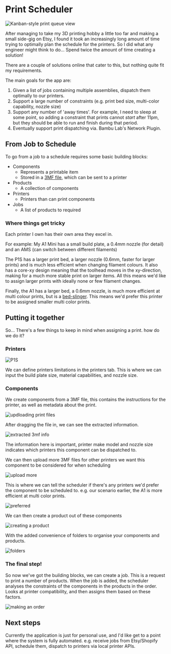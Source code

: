 # Print Scheduler

![Kanban-style print queue view](../project-images/print-scheduler/Dashboard.png)

After managing to take my 3D printing hobby a little too far and making a small side-gig on Etsy, I found it took an increasingly long amount of time trying to optimally plan the schedule for the printers. So I did what any engineer might think to do... Spend twice the amount of time creating a solution!

There are a couple of solutions online that cater to this, but nothing quite fit my requirements. 

The main goals for the app are:
1. Given a list of jobs containing multiple assemblies, dispatch them optimally to our printers.
2. Support a large number of constraints (e.g. print bed size, multi-color capability, nozzle size)
3. Support any number of 'away times'. For example, I need to sleep at some point, so adding a constraint that prints cannot *start* after 11pm, but they should be able to run and finish during that period.
4. Eventually support print dispatching via. Bambu Lab's Network Plugin.

## From Job to Schedule
To go from a job to a schedule requires some basic building blocks:

- Components
    - Represents a printable item
    - Stored in a [3MF file](https://en.wikipedia.org/wiki/3D_Manufacturing_Format), which can be sent to a printer
- Products
    - A collection of components
- Printers
    - Printers than can print components
- Jobs
    - A list of products to required

### Where things get tricky 
Each printer I own has their own area they excel in.

For example: My A1 Mini has a small build plate, a 0.4mm nozzle (for detail) and an AMS (can switch between different filaments)

The P1S has a larger print bed, a larger nozzle (0.6mm, faster for larger prints) and is much less efficient when changing filament colours. It also has a core-xy design meaning that the toolhead moves in the xy-direction, making for a much more stable print on larger items. All this means we'd like to assign larger prints with ideally none or few filament changes. 

Finally, the A1 has a larger bed, a 0.6mm nozzle, is much more efficient at multi colour prints, but is a [bed-slinger](https://all3dp.com/2/bed-slinger-3d-printing-simply-explained/). This means we'd prefer this printer to be assigned smaller multi color prints. 

## Putting it together
So... There's a few things to keep in mind when assigning a print. how do we do it?

### Printers
![P1S](../project-images/print-scheduler/P1S.png)

We can define printers limitations in the printers tab. This is where we can input the build plate size, material capabilities, and nozzle size. 

### Components
We create components from a 3MF file, this contains the instructions for the printer, as well as metadata about the print. 

![updloading print files](../project-images/print-scheduler/add-component.png)

After dragging the file in, we can see the extracted information.

![extracted 3mf info](../project-images/print-scheduler/component-preview.png)

The information here is important, printer make model and nozzle size indicates which printers this component can be dispatched to. 

We can then upload more 3MF files for other printers we want this component to be considered for when scheduling

![upload more](../project-images/print-scheduler/component-settings.png)

This is where we can tell the scheduler if there's any printers we'd prefer the component to be scheduled to. e.g. our scenario earlier, the A1 is more efficient at multi color prints.

![preferred](../project-images/print-scheduler/prefered-printer.png)

We can then create a product out of these components

![creating a product](../project-images/print-scheduler/create-product.gif)

With the added convenience of folders to organise your components and products. 

![folders](../project-images/print-scheduler/folders.gif)

### The final step!
So now we've got the building blocks, we can create a job. This is a request to print a number of products. 
When the job is added, the scheduler analyses the constraints of the components in the products in the order. Looks at printer compatibility, and then assigns them based on these factors. 

![making an order](../project-images/print-scheduler/full-walkthrough.gif)



## Next steps
Currently the application is just for personal use, and I'd like get to a point where the system is fully automated. 
e.g. receive jobs from Etsy/Shopify API, schedule them, dispatch to printers via local printer APIs.